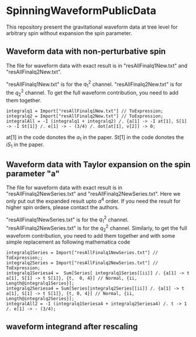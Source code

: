 # SpinningWaveformPublicData
This repository present the gravitational waveform data at tree level for arbitrary spin without expansion the spin parameter.

## Waveform data with non-perturbative spin
The file for waveform data with exact result is in "resAllFinalq1New.txt" and "resAllFinalq2New.txt". 

"resAllFinalq1New.txt" is for the $q_1^2$ channel.
"resAllFinalq2New.txt" is for the $q_2^2$ channel. 
To get the full waveform contribution, you need to add them together.

```
integralq1 = Import["resAllFinalq1New.txt"] // ToExpression;
integralq2 = Import["resAllFinalq2New.txt"] // ToExpression;
integralAll = -I (integralq1 + integralq2) /. {a[1] -> -I at[1], S[1] -> -I St[1]} /. e[1] -> - (3/4) /. dot[at[1], v[2]] -> 0;
```
at[1] in the code donotes the $a_1$ in the paper.  St[1] in the code donotes the $i S_1$ in the paper. 


## Waveform data with Taylor expansion on the spin parameter "a"
The file for waveform data with exact result is in "resAllFinalq2NewSeries.txt" and "resAllFinalq2NewSeries.txt". Here we only put out the expanded result upto $a^4$ order. If you need the result for higher spin orders, please contact the authors. 

"resAllFinalq1NewSeries.txt" is for the $q_1^2$ channel.
"resAllFinalq2NewSeries.txt" is for the $q_2^2$ channel. 
Similarly, to get the full waveform contribution, you need to add them together and with some simple replacement as following mathematica code

```
integralq1Series = Import["resAllFinalq1NewSeries.txt"] // ToExpression;;
integralq2Series = Import["resAllFinalq2NewSeries.txt"] // ToExpression;
integralq1Seriesa4 =  Sum[Series[ integralq1Series[[ii]] /. {a[1] -> t a[1], S[1] -> t S[1]}, {t,  0, 4}] // Normal, {ii, Length@integralq1Series}];
integralq2Seriesa4 = Sum[Series[integralq2Series[[ii]] /. {a[1] -> t a[1], S[1] -> t S[1]}, {t, 0, 4}] // Normal, {ii, Length@integralq2Series}];
integralAll2 = -I (integralq1Seriesa4 + integralq2Seriesa4) /. t -> 1 /. e[1] -> - (3/4);
```

## waveform integrand after rescaling











